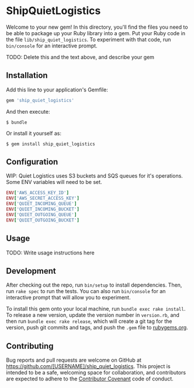 # ShipQuietLogistics

Welcome to your new gem! In this directory, you'll find the files you need to be able to package up your Ruby library into a gem. Put your Ruby code in the file `lib/ship_quiet_logistics`. To experiment with that code, run `bin/console` for an interactive prompt.

TODO: Delete this and the text above, and describe your gem

## Installation

Add this line to your application's Gemfile:

```ruby
gem 'ship_quiet_logistics'
```

And then execute:

    $ bundle

Or install it yourself as:

    $ gem install ship_quiet_logistics

## Configuration

WIP: Quiet Logistics uses S3 buckets and SQS queues for it's operations. Some ENV variables will need to be set.

```ruby
ENV['AWS_ACCESS_KEY_ID']
ENV['AWS_SECRET_ACCESS_KEY']
ENV['QUIET_INCOMING_QUEUE']
ENV['QUIET_INCOMING_BUCKET']
ENV['QUIET_OUTGOING_QUEUE']
ENV['QUIET_OUTGOING_BUCKET']
```

## Usage

TODO: Write usage instructions here

## Development

After checking out the repo, run `bin/setup` to install dependencies. Then, run `rake spec` to run the tests. You can also run `bin/console` for an interactive prompt that will allow you to experiment.

To install this gem onto your local machine, run `bundle exec rake install`. To release a new version, update the version number in `version.rb`, and then run `bundle exec rake release`, which will create a git tag for the version, push git commits and tags, and push the `.gem` file to [rubygems.org](https://rubygems.org).

## Contributing

Bug reports and pull requests are welcome on GitHub at https://github.com/[USERNAME]/ship_quiet_logistics. This project is intended to be a safe, welcoming space for collaboration, and contributors are expected to adhere to the [Contributor Covenant](http://contributor-covenant.org) code of conduct.

